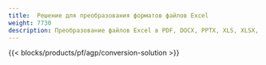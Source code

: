 ```yaml
---
title:  Решение для преобразования форматов файлов Excel
weight: 7730
description: Преобразование файлов Excel в PDF, DOCX, PPTX, XLS, XLSX, XLSM, XLSB, ODS, CSV, TSV, 0761103 481, JPG, BMP, PNG, SVG, TIFF, XPS, MHTML и Markdown.
---
```

{{< blocks/products/pf/agp/conversion-solution >}} 
